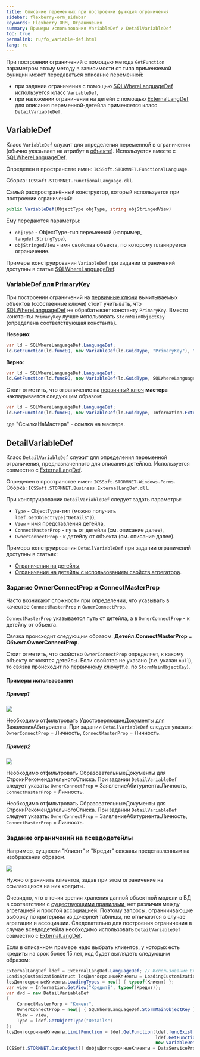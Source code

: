 ```yaml
---
title: Описание переменных при построении функций ограничения
sidebar: flexberry-orm_sidebar
keywords: Flexberry ORM, Ограничения
summary: Примеры использования VariableDef и DetailVariableDef
toc: true
permalink: ru/fo_variable-def.html
lang: ru
---
```


При построении ограничений с помощью метода `GetFunction` параметром этому методу в зависимости от типа применяемой функции может передаваться описание переменной:

* при задании ограничения с помощью [SQLWhereLanguageDef](fo_function-list.html) используется класс `VariableDef`,
* при наложении ограничения на детейл с помощью [ExternalLangDef](fo_external-lang-def.html) для описания переменной-детейла применяется класс `DetailVariableDef`.

## VariableDef

Класс `VariableDef` служит для определения переменной в ограничении (обычно указывает на атрибут в [объекте](fo_data-object.html)). Используется вместе с [SQLWhereLanguageDef](fo_function-list.html).

Определен в пространстве имен: `ICSSoft.STORMNET.FunctionalLanguage`.

Сборка: `ICSSoft.STORMNET.FunctionalLanguage.dll`.

Самый распространённый конструктор, который используется при построении ограничений:

```csharp
public VariableDef(ObjectType objType, string objStringedView)
```

Ему передаются параметры:

* `objType` - ObjectType-тип переменной (например, `langdef.StringType`),
* `objStringedView` - имя свойства объекта, по которому планируется ограничение.

Примеры конструирования `VariableDef` при задании ограничений доступны в статье [SQLWhereLanguageDef](fo_function-list.html).

### VariableDef для PrimaryKey

При построении ограничений на [первичные ключи](fo_primary-keys-objects.html) вычитываемых объектов (собственные ключи) стоит учитывать, что [SQLWhereLanguageDef](fo_function-list.html) не обрабатывает константу `PrimaryKey`. Вместо константы `PrimaryKey` лучше использовать `StormMainObjectKey` (определена соответствующая константа).

__Неверно__:

```csharp
var ld = SQLWhereLanguageDef.LanguageDef;
ld.GetFunction(ld.funcEQ, new VariableDef(ld.GuidType, "PrimaryKey"), "64F45BC3-339B-4FBA-A036-C5E9FE9EAE53");
```

__Верно__:

```csharp
var ld = SQLWhereLanguageDef.LanguageDef;
ld.GetFunction(ld.funcEQ, new VariableDef(ld.GuidType, SQLWhereLanguageDef.StormMainObjectKey), "64F45BC3-339B-4FBA-A036-C5E9FE9EAE53");
```

Стоит отметить, что ограничение на [первичный ключ](fo_primary-keys-objects.html) __мастера__ накладывается следующим образом:

``` csharp
var ld = SQLWhereLanguageDef.LanguageDef;
ld.GetFunction(ld.funcEQ, new VariableDef(ld.GuidType, Information.ExtractPropertyPath<СамОбъект>(x => x.СсылкаНаМастера)), "84F456C1-312F-30C0-A238-11E3FE68E852");
```

где "СсылкаНаМастера" - ссылка на мастера.

## DetailVariableDef

Класс `DetailVariableDef` служит для определения переменной ограничения, предназначенного для описания детейлов. Используется совместно с [ExternalLangDef](fo_external-lang-def.html).

Определен в пространстве имен: `ICSSoft.STORMNET.Windows.Forms`.
Сборка: `ICSSoft.STORMNET.Business.ExternalLangDef.dll`.

При конструировании `DetailVariableDef` следует задать параметры:

* `Type` - ObjectType-тип (можно получить `ldef.GetObjectType("Details")`),
* `View` - имя представления детейла,
* `ConnectMasterProp` - путь от детейла (см. описание далее),
* `OwnerConnectProp` - к детейлу от объекта (см. описание далее).

Примеры конструирования `DetailVariableDef` при задании ограничений доступны в статьях:

* [Ограничения на детейлы](fo_exist-details.html),
* [Ограничение на детейлы с использованием свойств агрегатора](fo_limit-details.html).

### Задание OwnerConnectProp и ConnectMasterProp

Часто возникают сложности при определении, что указывать в качестве `ConnectMasterProp` и `OwnerConnectProp`.

`ConnectMasterProp` указывается путь от детейла, а в `OwnerConnectProp` - к детейлу от объекта.

Связка происходит следующим образом: **Детейл.ConnectMasterProp = Объект.OwnerConnectProp**.

Cтоит отметить, что свойство `OwnerConnectProp` определяет, к какому объекту относятся детейлы. Если свойство не указано (т.е. указан `null`), то связка происходит по [первичному ключу](fo_primary-keys-objects.html)(т.е. по `StormMainObjectKey`).

#### Примеры использования

##### Пример1

![](/images/pages/products/flexberry-orm/query-language/diagramm.JPG)

Необходимо отфильтровать УдостоверяющиеДокументы для ЗаявленияАбитуриента.
При задании `DetailVariableDef` следует указать: `OwnerConnectProp` = Личность, `ConnectMasterProp` = Личность.

##### Пример2

![](/images/pages/products/flexberry-orm/query-language/diagramm-2.PNG)

Необходимо отфильтровать ОбразовательныеДокументы для СтрокиРекомендательногоСписка.
При задании `DetailVariableDef` следует указать: `OwnerConnectProp` = ЗаявлениеАбитуриента.Личность, `ConnectMasterProp` = Личность.

Необходимо отфильтровать ОбразовательныеДокументы для СтрокиРекомендательногоСписка.
При задании `DetailVariableDef` следует указать: `OwnerConnectProp` = ЗаявлениеАбитуриента.Личность, `ConnectMasterProp` = Личность.

### Задание ограничений на псевдодетейлы

Например, сущности "Клиент" и "Кредит" связаны представленным на изображении образом.

![](/images/pages/products/flexberry-orm/query-language/pseudo-details.png)

Нужно ограничить клиентов, задав при этом ограничение на ссылающихся на них кредиты.

Очевидно, что с точки зрения хранения данной объектной модели в БД в соответствии с [существующими правилами](fo_storing-data-objects.html), нет различия между агрегацией и простой ассоциацией. Поэтому запросы, ограничивающие выборку по критериям из дочерней таблицы, не отличаются в случае агрегации и ассоциации. Следовательно для построения ограничения в случае всевдодетейла необходимо использовать `DetailVariableDef` совместно с [ExternalLangDef](fo_external-lang-def.html).

Если в описанном примере надо выбрать клиентов, у которых есть кредиты на срок более 15 лет, код будет выглядеть следующим образом:

``` csharp
ExternalLangDef ldef = ExternalLangDef.LanguageDef; // Использование ExternalLangDef.LanguageDef является устаревшим. Вместо него используйте конструктор (new ExternalLangDef(dataService)).
LoadingCustomizationStruct lcsДолгосрочныеКлиенты = LoadingCustomizationStruct.GetSimpleStruct(typeof(Клиент), "КлиентE");
lcsДолгосрочныеКлиенты.LoadingTypes = new[] { typeof(Клиент) };
var view = Information.GetView("КредитE", typeof(Кредит));
var dvd = new DetailVariableDef
{
    ConnectMasterPorp = "Клиент",
    OwnerConnectProp = new[] { SQLWhereLanguageDef.StormMainObjectKey },
    View = view,
    Type = ldef.GetObjectType("Details")
};
lcsДолгосрочныеКлиенты.LimitFunction = ldef.GetFunction(ldef.funcExist, dvd,
                                                        ldef.GetFunction(ldef.funcGEQ,
                                                        new VariableDef(ldef.GuidType, "СрокКредита"), 15));
ICSSoft.STORMNET.DataObject[] dobjsДолгосрочныеКлиенты = DataServiceProvider.DataService.LoadObjects(lcsДолгосрочныеКлиенты); // DataServiceProvider устарел; вместо него используйте внедрение зависимостей
```
